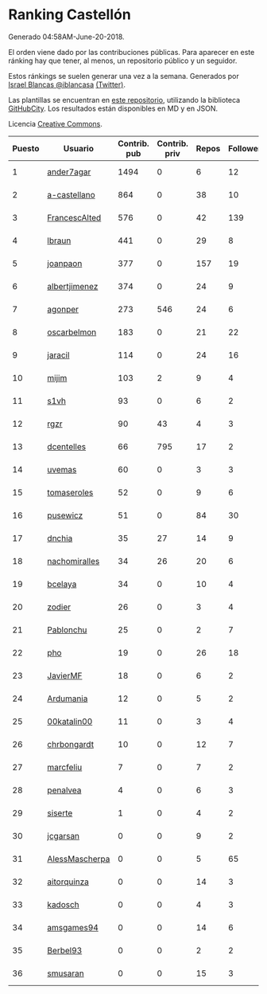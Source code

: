 # Ranking Castellón

Generado 04:58AM-June-20-2018.

El orden viene dado por las contribuciones públicas. Para aparecer en este ránking hay que tener, al menos, un repositorio público y un seguidor.

Estos ránkings se suelen generar una vez a la semana. Generados por [Israel Blancas @iblancasa](https://github.com/iblancasa/) [(Twitter)](https://twitter.com/iblancasa).

Las plantillas se encuentran en [este repositorio](https://github.com/iblancasa/GH-Spanish-Ranking), utilizando la biblioteca [GitHubCity](https://github.com/iblancasa/GitHubCity). Los resultados están disponibles en MD y en JSON.

Licencia [Creative Commons](https://creativecommons.org/licenses/by/4.0/).

| Puesto   |  Usuario  | Contrib. pub | Contrib. priv |Repos| Followers | Desde |  Avatar  |
|----------|-----------|--------------|---------------|-----|-----------|-------|----------|
|1|[ander7agar](https://github.com/ander7agar)|1494|0|6|12|2014-03-06|![ander7agar]()|
|2|[a-castellano](https://github.com/a-castellano)|864|0|38|10|2015-03-17|![a-castellano]()|
|3|[FrancescAlted](https://github.com/FrancescAlted)|576|0|42|139|2010-06-25|![FrancescAlted]()|
|4|[lbraun](https://github.com/lbraun)|441|0|29|8|2010-06-02|![lbraun]()|
|5|[joanpaon](https://github.com/joanpaon)|377|0|157|19|2013-06-30|![joanpaon]()|
|6|[albertjimenez](https://github.com/albertjimenez)|374|0|24|9|2015-05-21|![albertjimenez]()|
|7|[agonper](https://github.com/agonper)|273|546|24|6|2015-01-27|![agonper]()|
|8|[oscarbelmon](https://github.com/oscarbelmon)|183|0|21|22|2013-04-05|![oscarbelmon]()|
|9|[jaracil](https://github.com/jaracil)|114|0|24|16|2014-01-10|![jaracil]()|
|10|[mijim](https://github.com/mijim)|103|2|9|4|2016-02-01|![mijim]()|
|11|[s1vh](https://github.com/s1vh)|93|0|6|2|2014-10-09|![s1vh]()|
|12|[rgzr](https://github.com/rgzr)|90|43|4|3|2015-07-03|![rgzr]()|
|13|[dcentelles](https://github.com/dcentelles)|66|795|17|2|2013-07-15|![dcentelles]()|
|14|[uvemas](https://github.com/uvemas)|60|0|3|3|2011-10-03|![uvemas]()|
|15|[tomaseroles](https://github.com/tomaseroles)|52|0|9|6|2015-02-16|![tomaseroles]()|
|16|[pusewicz](https://github.com/pusewicz)|51|0|84|30|2008-02-26|![pusewicz]()|
|17|[dnchia](https://github.com/dnchia)|35|27|14|9|2015-08-14|![dnchia]()|
|18|[nachomiralles](https://github.com/nachomiralles)|34|26|20|6|2013-06-26|![nachomiralles]()|
|19|[bcelaya](https://github.com/bcelaya)|34|0|10|4|2014-09-12|![bcelaya]()|
|20|[zodier](https://github.com/zodier)|26|0|3|4|2010-11-13|![zodier]()|
|21|[Pablonchu](https://github.com/Pablonchu)|25|0|2|7|2017-01-31|![Pablonchu]()|
|22|[pho](https://github.com/pho)|19|0|26|18|2009-05-25|![pho]()|
|23|[JavierMF](https://github.com/JavierMF)|18|0|6|2|2013-01-17|![JavierMF]()|
|24|[Ardumania](https://github.com/Ardumania)|12|0|5|2|2012-02-17|![Ardumania]()|
|25|[00katalin00](https://github.com/00katalin00)|11|0|3|4|2017-10-18|![00katalin00]()|
|26|[chrbongardt](https://github.com/chrbongardt)|10|0|12|7|2012-11-19|![chrbongardt]()|
|27|[marcfeliu](https://github.com/marcfeliu)|7|0|7|2|2013-10-01|![marcfeliu]()|
|28|[penalvea](https://github.com/penalvea)|4|0|6|3|2013-04-09|![penalvea]()|
|29|[siserte](https://github.com/siserte)|1|0|4|2|2014-02-05|![siserte]()|
|30|[jcgarsan](https://github.com/jcgarsan)|0|0|9|2|2013-09-26|![jcgarsan]()|
|31|[AlessMascherpa](https://github.com/AlessMascherpa)|0|0|5|65|2011-04-03|![AlessMascherpa]()|
|32|[aitorquinza](https://github.com/aitorquinza)|0|0|14|3|2012-09-17|![aitorquinza]()|
|33|[kadosch](https://github.com/kadosch)|0|0|4|3|2011-12-31|![kadosch]()|
|34|[amsgames94](https://github.com/amsgames94)|0|0|14|6|2014-03-15|![amsgames94]()|
|35|[Berbel93](https://github.com/Berbel93)|0|0|2|2|2016-03-02|![Berbel93]()|
|36|[smusaran](https://github.com/smusaran)|0|0|15|3|2015-11-10|![smusaran]()|
